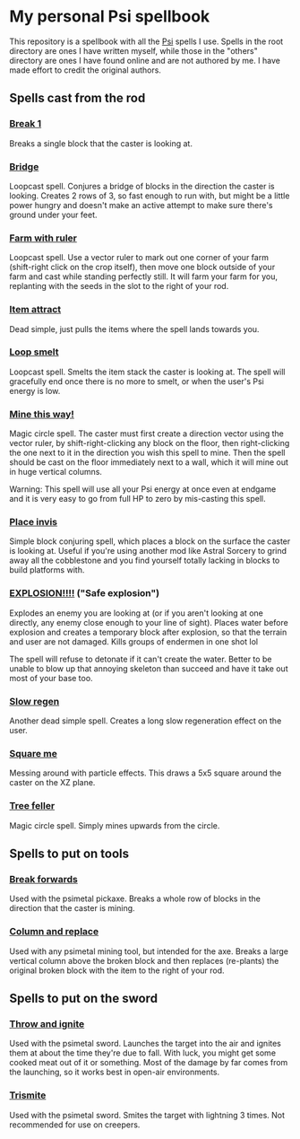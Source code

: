 # My personal Psi spellbook

This repository is a spellbook with all the [Psi][psi] spells I use. Spells in
the root directory are ones I have written myself, while those in the "others"
directory are ones I have found online and are not authored by me. I have made
effort to credit the original authors.

## Spells cast from the rod

### [Break 1](break-1.txt)

Breaks a single block that the caster is looking at.

### [Bridge](bridge.txt)

Loopcast spell. Conjures a bridge of blocks in the direction the caster is
looking. Creates 2 rows of 3, so fast enough to run with, but might be a little
power hungry and doesn't make an active attempt to make sure there's ground
under your feet.

### [Farm with ruler](farm-with-ruler.txt)

Loopcast spell. Use a vector ruler to mark out one corner of your farm
(shift-right click on the crop itself), then move one block outside of your
farm and cast while standing perfectly still. It will farm your farm for you,
replanting with the seeds in the slot to the right of your rod.

### [Item attract](item-attract.txt)

Dead simple, just pulls the items where the spell lands towards you.

### [Loop smelt](loop-smelt.txt)

Loopcast spell. Smelts the item stack the caster is looking at. The spell will
gracefully end once there is no more to smelt, or when the user's Psi energy is
low.

### [Mine this way!](mine-this-way.txt)

Magic circle spell. The caster must first create a direction vector using the
vector ruler, by shift-right-clicking any block on the floor, then
right-clicking the one next to it in the direction you wish this spell to mine.
Then the spell should be cast on the floor immediately next to a wall, which it
will mine out in huge vertical columns.

Warning: This spell will use all your Psi energy at once even at endgame and it
is very easy to go from full HP to zero by mis-casting this spell.

### [Place invis](place-invis.txt)

Simple block conjuring spell, which places a block on the surface the caster is
looking at. Useful if you're using another mod like Astral Sorcery to grind
away all the cobblestone and you find yourself totally lacking in blocks to
build platforms with.

### [EXPLOSION!!!!](safe-explosion.txt) ("Safe explosion")

Explodes an enemy you are looking at (or if you aren't looking at one directly,
any enemy close enough to your line of sight). Places water before explosion
and creates a temporary block after explosion, so that the terrain and user are
not damaged. Kills groups of endermen in one shot lol

The spell will refuse to detonate if it can't create the water. Better to be
unable to blow up that annoying skeleton than succeed and have it take out most
of your base too.

### [Slow regen](slow-regen.txt)

Another dead simple spell. Creates a long slow regeneration effect on the user.

### [Square me](square-me.txt)

Messing around with particle effects. This draws a 5x5 square around the caster
on the XZ plane.

### [Tree feller](tree-feller.txt)

Magic circle spell. Simply mines upwards from the circle.

## Spells to put on tools

### [Break forwards](break-forwards.txt)

Used with the psimetal pickaxe. Breaks a whole row of blocks in the direction
that the caster is mining.

### [Column and replace](column-and-replace.txt)

Used with any psimetal mining tool, but intended for the axe. Breaks a large
vertical column above the broken block and then replaces (re-plants) the
original broken block with the item to the right of your rod.

## Spells to put on the sword

### [Throw and ignite](throw-and-ignite.txt)

Used with the psimetal sword. Launches the target into the air and ignites them
at about the time they're due to fall. With luck, you might get some cooked
meat out of it or something. Most of the damage by far comes from the
launching, so it works best in open-air environments.

### [Trismite](trismite.txt)

Used with the psimetal sword. Smites the target with lightning 3 times. Not
recommended for use on creepers.

[psi]: https://psi.vazkii.net/
